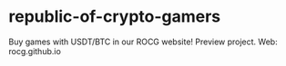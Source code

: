 # republic-of-crypto-gamers
Buy games with USDT/BTC in our ROCG website! Preview project.
Web: rocg.github.io
